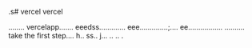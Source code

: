 .s# vercel
vercel

........
vercelapp.......
eeedss.............
eee..............;....
 ee.................
..........
 take the first step....
h..
ss..
j...
..
..
.

